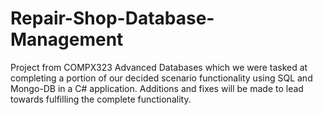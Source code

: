# Repair-Shop-Database-Management

Project from COMPX323 Advanced Databases which we were tasked at completing a portion of our decided scenario functionality using SQL and Mongo-DB in a C# application. Additions and fixes will be made to lead towards fulfilling the complete functionality.
